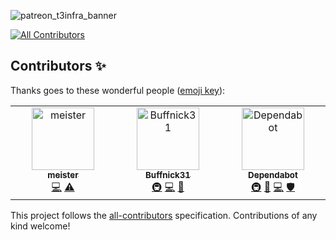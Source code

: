 ![patreon_t3infra_banner](https://github.com/t3-infra/.github/assets/78353166/8fabd831-de13-4051-919f-a9daaa61c708)
<!-- ALL-CONTRIBUTORS-BADGE:START - Do not remove or modify this section -->
[![All Contributors](https://img.shields.io/badge/all_contributors-3-orange.svg?style=flat-square)](#contributors-)
<!-- ALL-CONTRIBUTORS-BADGE:END -->

## Contributors ✨

Thanks goes to these wonderful people ([emoji key](https://allcontributors.org/docs/en/emoji-key)):

<!-- ALL-CONTRIBUTORS-LIST:START - Do not remove or modify this section -->
<!-- prettier-ignore-start -->
<!-- markdownlint-disable -->
<table>
  <tbody>
    <tr>
      <td align="center" valign="top" width="14.28%"><a href="https://github.com/mworks-proj"><img src="https://avatars.githubusercontent.com/u/78353166?v=4?s=100" width="100px;" alt="meister"/><br /><sub><b>meister</b></sub></a><br /><a href="https://github.com/t3-infra/.github/commits?author=mworks-proj" title="Code">💻</a> <a href="https://github.com/t3-infra/.github/commits?author=mworks-proj" title="Tests">⚠️</a></td>
      <td align="center" valign="top" width="14.28%"><a href="https://github.com/Buffnick31"><img src="https://avatars.githubusercontent.com/u/103003971?v=4?s=100" width="100px;" alt="Buffnick31"/><br /><sub><b>Buffnick31</b></sub></a><br /><a href="#infra-Buffnick31" title="Infrastructure (Hosting, Build-Tools, etc)">🚇</a> <a href="https://github.com/t3-infra/.github/commits?author=Buffnick31" title="Code">💻</a> <a href="#maintenance-Buffnick31" title="Maintenance">🚧</a></td>
      <td align="center" valign="top" width="14.28%"><a href="https://github.com/features/security"><img src="https://avatars.githubusercontent.com/u/27347476?v=4?s=100" width="100px;" alt="Dependabot"/><br /><sub><b>Dependabot</b></sub></a><br /><a href="#infra-dependabot" title="Infrastructure (Hosting, Build-Tools, etc)">🚇</a> <a href="#maintenance-dependabot" title="Maintenance">🚧</a> <a href="https://github.com/t3-infra/.github/commits?author=dependabot" title="Code">💻</a> <a href="#security-dependabot" title="Security">🛡️</a></td>
    </tr>
  </tbody>
</table>

<!-- markdownlint-restore -->
<!-- prettier-ignore-end -->

<!-- ALL-CONTRIBUTORS-LIST:END -->

This project follows the [all-contributors](https://github.com/all-contributors/all-contributors) specification. Contributions of any kind welcome!
